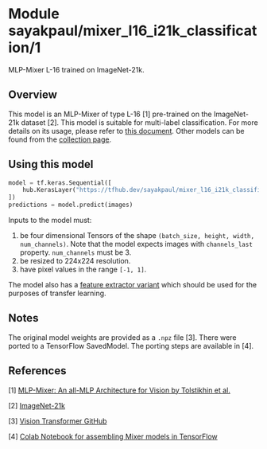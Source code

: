 # Module sayakpaul/mixer_l16_i21k_classification/1

MLP-Mixer L-16 trained on ImageNet-21k.

<!-- asset-path: https://storage.googleapis.com/flowers-experimental/mixer/L_16_imagenet21k.tar.gz -->
<!-- task: image-classification -->
<!-- network-architecture: mixer -->
<!-- format: saved_model_2 -->
<!-- fine-tunable: true -->
<!-- license: apache-2.0 -->


## Overview

This model is an MLP-Mixer of type L-16 [1] pre-trained on the ImageNet-21k dataset [2]. This model is suitable for
multi-label classification. For more details on its usage, please refer to [this document](https://tfhub.dev/google/bit/m-r50x1/imagenet21k_classification/1). Other models can be found from the [collection page](https://tfhub.dev/sayakpaul/collections/mlp-mixer/1). 

## Using this model

```python
model = tf.keras.Sequential([
    hub.KerasLayer("https://tfhub.dev/sayakpaul/mixer_l16_i21k_classification/1")
])
predictions = model.predict(images) 
```

Inputs to the model must:

1. be four dimensional Tensors of the shape `(batch_size, height, width, num_channels)`. Note that the model expects
   images with  `channels_last`  property. `num_channels` must be 3. 
2. be resized to 224x224 resolution.
3. have pixel values in the range `[-1, 1]`.

The model also has a [feature extractor variant](https://tfhub.dev/sayakpaul/mixer_l16_i21k_fe/1) which should be used
for the purposes of transfer learning. 

## Notes

The original model weights are provided as a `.npz` file [3]. There were ported to a TensorFlow SavedModel. The porting
steps are available in [4].

## References

[1] [MLP-Mixer: An all-MLP Architecture for Vision by Tolstikhin et al.](https://arxiv.org/abs/2105.01601)

[2] [ImageNet-21k](https://www.image-net.org/)  

[3] [Vision Transformer GitHub](https://github.com/google-research/vision_transformer)

[4] [Colab Notebook for assembling Mixer models in TensorFlow](https://colab.research.google.com/github/sayakpaul/MLPMixer-jax2tf/blob/main/conversion.ipynb)